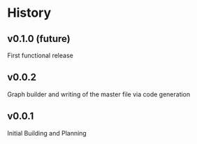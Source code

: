 # History

## v0.1.0 (future)

First functional release

## v0.0.2

Graph builder and writing of the master file via code generation

## v0.0.1

Initial Building and Planning
